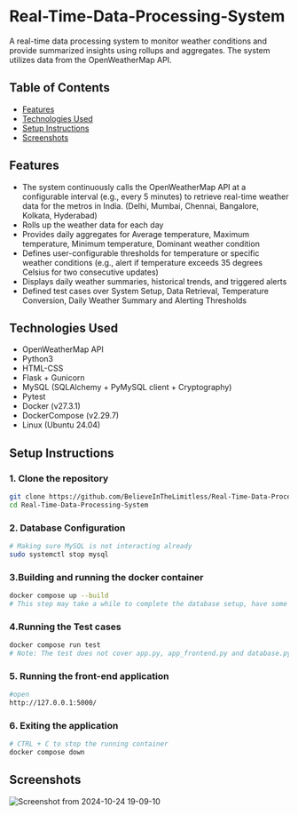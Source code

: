# Real-Time-Data-Processing-System
A real-time data processing system to monitor weather conditions and provide summarized insights using rollups and aggregates. The system utilizes data from the OpenWeatherMap API.


## Table of Contents
- [Features](#features)
- [Technologies Used](#technologies-used)
- [Setup Instructions](#setup-instructions)
- [Screenshots](#screenshots)

## Features
- The system continuously calls the OpenWeatherMap API at a configurable interval
(e.g., every 5 minutes) to retrieve real-time weather data for the metros in India. (Delhi, Mumbai, Chennai, Bangalore, Kolkata, Hyderabad)
- Rolls up the weather data for each day
- Provides daily aggregates for Average temperature, Maximum temperature, Minimum temperature, Dominant weather condition
- Defines user-configurable thresholds for temperature or specific weather conditions (e.g., alert if temperature exceeds 35 degrees Celsius for two consecutive updates)
- Displays daily weather summaries, historical trends, and triggered alerts
- Defined test cases over System Setup, Data Retrieval, Temperature Conversion, Daily Weather Summary and Alerting Thresholds
  
## Technologies Used
- OpenWeatherMap API
- Python3
- HTML-CSS
- Flask + Gunicorn
- MySQL (SQLAlchemy + PyMySQL client + Cryptography)
- Pytest
- Docker (v27.3.1)
- DockerCompose (v2.29.7)
- Linux (Ubuntu 24.04)

## Setup Instructions

### 1. Clone the repository
```bash
git clone https://github.com/BelieveInTheLimitless/Real-Time-Data-Processing-System
cd Real-Time-Data-Processing-System
```

### 2. Database Configuration
```bash
# Making sure MySQL is not interacting already
sudo systemctl stop mysql
```

### 3.Building and running the docker container
```bash
docker compose up --build
# This step may take a while to complete the database setup, have some snacks handy with you :)
```

### 4.Running the Test cases
```bash
docker compose run test
# Note: The test does not cover app.py, app_frontend.py and database.py while being exhaustive for all scenarios
```


### 5. Running the front-end application
```bash
#open
http://127.0.0.1:5000/
```

### 6. Exiting the application
```bash
# CTRL + C to stop the running container
docker compose down
```

## Screenshots
![Screenshot from 2024-10-24 19-09-10](https://github.com/user-attachments/assets/3e763c8d-0cdb-48c7-a015-57d280412060)





